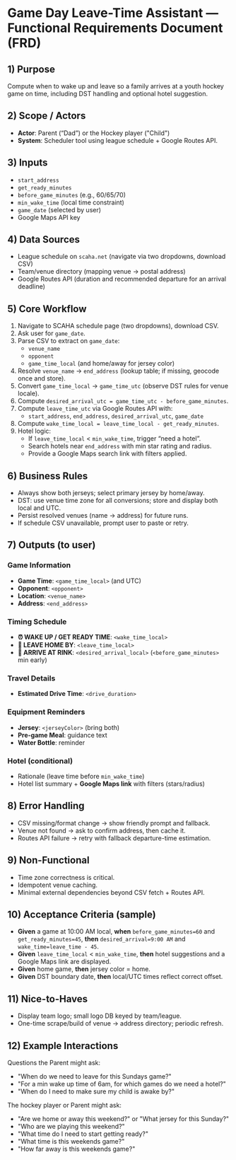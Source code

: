 # Game Day Leave-Time Assistant — Functional Requirements Document (FRD)

## 1) Purpose
Compute when to wake up and leave so a family arrives at a youth hockey game on time, including DST handling and optional hotel suggestion.

## 2) Scope / Actors
- **Actor**: Parent (“Dad”) or the Hockey player ("Child")
- **System**: Scheduler tool using league schedule + Google Routes API.

## 3) Inputs
- `start_address`
- `get_ready_minutes`
- `before_game_minutes` (e.g., 60/65/70)
- `min_wake_time` (local time constraint)
- `game_date` (selected by user)
- Google Maps API key

## 4) Data Sources
- League schedule on `scaha.net` (navigate via two dropdowns, download CSV)
- Team/venue directory (mapping venue → postal address)
- Google Routes API (duration and recommended departure for an arrival deadline)

## 5) Core Workflow
1. Navigate to SCAHA schedule page (two dropdowns), download CSV.
2. Ask user for `game_date`.
3. Parse CSV to extract on `game_date`:
   - `venue_name`
   - `opponent`
   - `game_time_local` (and home/away for jersey color)
4. Resolve `venue_name` → `end_address` (lookup table; if missing, geocode once and store).
5. Convert `game_time_local` → `game_time_utc` (observe DST rules for venue locale).
6. Compute `desired_arrival_utc = game_time_utc - before_game_minutes`.
7. Compute `leave_time_utc` via Google Routes API with:
   - `start_address`, `end_address`, `desired_arrival_utc`, `game_date`
8. Compute `wake_time_local = leave_time_local - get_ready_minutes`.
9. Hotel logic:
   - If `leave_time_local` < `min_wake_time`, trigger “need a hotel”.
   - Search hotels near `end_address` with min star rating and radius.
   - Provide a Google Maps search link with filters applied.

## 6) Business Rules
- Always show both jerseys; select primary jersey by home/away.
- DST: use venue time zone for all conversions; store and display both local and UTC.
- Persist resolved venues (name → address) for future runs.
- If schedule CSV unavailable, prompt user to paste or retry.

## 7) Outputs (to user)
### Game Information
- **Game Time**: `<game_time_local>` (and UTC)
- **Opponent**: `<opponent>`
- **Location**: `<venue_name>`
- **Address**: `<end_address>`

### Timing Schedule
- **⏰ WAKE UP / GET READY TIME**: `<wake_time_local>`
- **🚗 LEAVE HOME BY**: `<leave_time_local>`
- **🏒 ARRIVE AT RINK**: `<desired_arrival_local>` (`<before_game_minutes>` min early)

### Travel Details
- **Estimated Drive Time**: `<drive_duration>`

### Equipment Reminders
- **Jersey**: `<jerseyColor>` (bring both)
- **Pre-game Meal**: guidance text
- **Water Bottle**: reminder

### Hotel (conditional)
- Rationale (leave time before `min_wake_time`)
- Hotel list summary + **Google Maps link** with filters (stars/radius)

## 8) Error Handling
- CSV missing/format change → show friendly prompt and fallback.
- Venue not found → ask to confirm address, then cache it.
- Routes API failure → retry with fallback departure-time estimation.

## 9) Non-Functional
- Time zone correctness is critical.
- Idempotent venue caching.
- Minimal external dependencies beyond CSV fetch + Routes API.

## 10) Acceptance Criteria (sample)
- **Given** a game at 10:00 AM local, **when** `before_game_minutes=60` and `get_ready_minutes=45`, **then** `desired_arrival=9:00 AM` and `wake_time=leave_time - 45`.
- **Given** `leave_time_local` < `min_wake_time`, **then** hotel suggestions and a Google Maps link are displayed.
- **Given** home game, **then** jersey color = home.
- **Given** DST boundary date, **then** local/UTC times reflect correct offset.

## 11) Nice-to-Haves
- Display team logo; small logo DB keyed by team/league.
- One-time scrape/build of venue → address directory; periodic refresh.

## 12) Example Interactions
Questions the Parent might ask:
- "When do we need to leave for this Sundays game?"
- "For a min wake up time of 6am, for which games do we need a hotel?"
- "When do I need to make sure my child is awake by?"

The hockey player or Parent might ask:
- "Are we home or away this weekend?" or "What jersey for this Sunday?"
- "Who are we playing this weekend?"
- "What time do I need to start getting ready?"
- "What time is this weekends game?"
- "How far away is this weekends game?"
